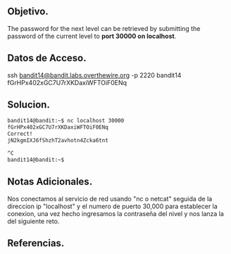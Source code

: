 ## Objetivo.
The password for the next level can be retrieved by submitting the password of the current level to **port 30000 on localhost**.

## Datos de Acceso.
ssh bandit14@bandit.labs.overthewire.org -p 2220
bandit14
fGrHPx402xGC7U7rXKDaxiWFTOiF0ENq

## Solucion.
``` bash
bandit14@bandit:~$ nc localhost 30000
fGrHPx402xGC7U7rXKDaxiWFTOiF0ENq
Correct!
jN2kgmIXJ6fShzhT2avhotn4Zcka6tnt

^C
bandit14@bandit:~$

```

## Notas Adicionales.
Nos conectamos al servicio de red usando "nc o netcat" seguida de la direccion ip "localhost" y el numero de puerto 30,000 para establecer la conexion, una vez hecho ingresamos la contraseña del nivel y nos lanza la del siguiente reto.

## Referencias.
